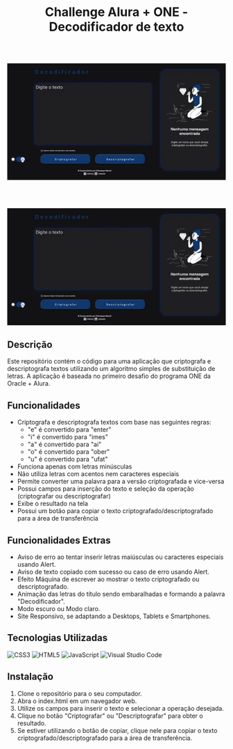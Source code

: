 <h1 align="center">Challenge Alura + ONE - Decodificador de texto</h1>
<br><br>

<p align="center"><img src="./assets/gravação site.gif"></p>
<br><br>
<p align="center"><img src="./assets/gravação site.gif"></p>

## Descrição
Este repositório contém o código para uma aplicação que criptografa e descriptografa textos utilizando um algoritmo simples de substituição de letras. A aplicação é baseada no primeiro desafio do programa ONE da Oracle + Alura.

## Funcionalidades
- Criptografa e descriptografa textos com base nas seguintes regras:
  - "e" é convertido para "enter"
  - "i" é convertido para "imes"
  - "a" é convertido para "ai"
  - "o" é convertido para "ober"
  - "u" é convertido para "ufat"
- Funciona apenas com letras minúsculas
- Não utiliza letras com acentos nem caracteres especiais
- Permite converter uma palavra para a versão criptografada e vice-versa
- Possui campos para inserção do texto e seleção da operação (criptografar ou descriptografar)
- Exibe o resultado na tela
- Possui um botão para copiar o texto criptografado/descriptografado para a área de transferência

## Funcionalidades Extras
- Aviso de erro ao tentar inserir letras maiúsculas ou caracteres especiais usando Alert.
- Aviso de texto copiado com sucesso ou caso de erro usando Alert.
- Efeito Máquina de escrever ao mostrar o texto criptografado ou descriptografado.
- Animação das letras do título sendo embaralhadas e formando a palavra "Decodificador".
- Modo escuro ou Modo claro.
- Site Responsivo, se adaptando a Desktops, Tablets e Smartphones.

## Tecnologias Utilizadas
![CSS3](https://img.shields.io/badge/css3-%231572B6.svg?style=for-the-badge&logo=css3&logoColor=white)
![HTML5](https://img.shields.io/badge/html5-%23E34F26.svg?style=for-the-badge&logo=html5&logoColor=white)
![JavaScript](https://img.shields.io/badge/javascript-%23323330.svg?style=for-the-badge&logo=javascript&logoColor=%23F7DF1E)
![Visual Studio Code](https://img.shields.io/badge/Visual%20Studio%20Code-0078d7.svg?style=for-the-badge&logo=visual-studio-code&logoColor=white)


## Instalação
1. Clone o repositório para o seu computador.
2. Abra o index.html em um navegador web.
3. Utilize os campos para inserir o texto e selecionar a operação desejada.
4. Clique no botão "Criptografar" ou "Descriptografar" para obter o resultado.
5. Se estiver utilizando o botão de copiar, clique nele para copiar o texto criptografado/descriptografado para a área de transferência.
